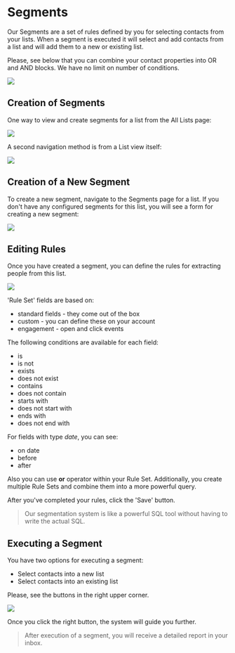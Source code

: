# Segments


Our Segments are a set of rules defined by you for selecting contacts from your lists. When a segment is executed it will select and add contacts from a list and will add them to a new or existing list. 

Please, see below that you can combine your contact properties into OR and AND blocks. We have no limit on number of conditions.  

![](images/contacts/Selection_884.png)
 

## Creation of Segments

One way to view and create segments for a list from the All Lists page:

![](images/contacts/Selection_885.png)

A second navigation method is from a List view itself: 

![](images/contacts/Selection_886.png)

## Creation of a New Segment

To create a new segment, navigate to the Segments page for a list.
If you don't have any configured segments for this list, you will see a form for creating a new segment:

![](images/contacts/segment_1.png)


## Editing Rules

Once you have created a segment, you can define the rules for extracting people from this list.  

![](images/contacts/segment_3.png) 

'Rule Set' fields are based on: 
 
* standard fields - they come out of the box
* custom - you can define these on your account 
* engagement - open and click events

The following conditions are available for each field: 

* is
* is not
* exists
* does not exist
* contains
* does not contain
* starts with
* does not start with
* ends with
* does not end with

For fields with type *date*, you can see:

* on date
* before
* after

Also you can use **or** operator within your Rule Set. Additionally, you create multiple Rule Sets and 
 combine them into a more powerful query. 

After you've completed your rules, click the 'Save' button. 
  
> Our segmentation system is like a powerful SQL tool without having to write the actual SQL. 


## Executing a Segment 

You have two options for executing a segment: 

* Select contacts into a new list
* Select contacts into an existing list

Please, see the buttons in the right upper corner. 

![](images/contacts/Selection_887.png)

Once you click the right button, the system will guide you further. 

> After execution of a segment, you will receive a detailed report in your inbox. 

